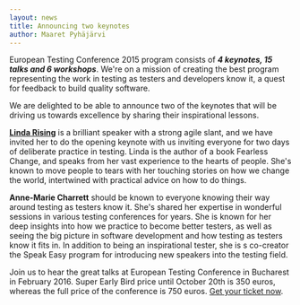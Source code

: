 ```yaml
---
layout: news
title: Announcing two keynotes
author: Maaret Pyhäjärvi
---
```


European Testing Conference 2015 program consists of _**4 keynotes, 15 talks and 6 workshops**_. We're on a mission of creating the best program representing the work in testing as testers and developers know it, a quest for feedback to build quality software.

We are delighted to be able to announce two of the keynotes that will be driving us towards excellence by sharing their inspirational lessons.

[**Linda Rising**](http://www.lindarising.org) is a brilliant speaker with a strong agile slant, and we have invited her to do the opening keynote with us inviting everyone for two days of deliberate practice in testing. Linda is the author of a book Fearless Change, and speaks from her vast experience to the hearts of people. She's known to move people to tears with her touching stories on how we change the world, intertwined with practical advice on how to do things.

**Anne-Marie Charrett** should be known to everyone knowing their way around testing as testers know it. She's shared her expertise in wonderful sessions in various testing conferences for years. She is known for her deep insights into how we practice to become better testers, as well as seeing the big picture in software development and how testing as testers know it fits in. In addition to being an inspirational tester, she is s co-creator the Speak Easy program for introducing new speakers into the testing field.

Join us to hear the great talks at European Testing Conference in Bucharest in February 2016. Super Early Bird price until October 20th is 350 euros, whereas the full price of the conference is 750 euros. [Get your ticket now](https://holvi.com/shop/EuroTestingConf/product/307fb905d2067da1cf9c6a68c2e31e33/).

